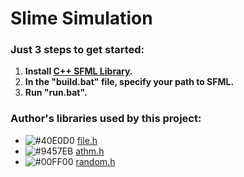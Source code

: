 # Slime Simulation

### Just 3 steps to get started:
  1) **Install [C++ SFML Library](https://www.sfml-dev.org/download.php).**
  2) **In the "build.bat" file, specify your path to SFML.**
  3) **Run "run.bat".**

### Author's libraries used by this project:
- ![#40E0D0](https://via.placeholder.com/15/40E0D0/000000?text=+) [file.h](https://github.com/ZERDICORP/file-lib.git)
- ![#9457EB](https://via.placeholder.com/15/9457EB/000000?text=+) [athm.h](https://github.com/ZERDICORP/athm-lib.git)
- ![#00FF00](https://via.placeholder.com/15/00FF00/000000?text=+) [random.h](https://github.com/ZERDICORP/random-lib.git)
